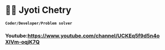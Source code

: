 # 🏄‍♂️ Jyoti Chetry
**`Coder/Developer/Problem solver`**

### Youtube:https://www.youtube.com/channel/UCKEq5f9d5n4oXIVm-oqjK7Q


